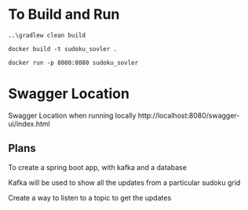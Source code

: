 # To Build and Run
```shell
..\gradlew clean build 
```

```docker
docker build -t sudoku_sovler .

docker run -p 8080:8080 sudoku_sovler
```

# Swagger Location
Swagger Location when running locally
http://localhost:8080/swagger-ui/index.html

## Plans

To create a spring boot app, with kafka and a database

Kafka will be used to show all the updates from a particular sudoku grid

Create a way to listen to a topic to get the updates 
